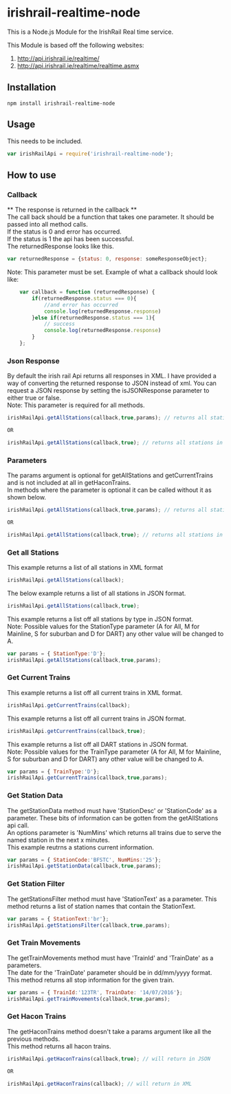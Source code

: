 # irishrail-realtime-node
This is a Node.js Module for the IrishRail Real time service.

This Module is based off the following websites:  
1. http://api.irishrail.ie/realtime/  
2. http://api.irishrail.ie/realtime/realtime.asmx  

## Installation ##

`npm install irishrail-realtime-node`
## Usage ##
This needs to be included.
```javascript
var irishRailApi = require('irishrail-realtime-node');
```
## How to use ##
### Callback ###
** The response is returned in the callback **  
The call back should be a function that takes one parameter. It should be passed into all method calls.  
If the status is 0 and error has occurred.  
If the status is 1 the api has been successful.  
The returnedResponse looks like this. 
```javascript
var returnedResponse = {status: 0, response: someResponseObject};
```

Note: This parameter must be set.
Example of what a callback should look like:
```javascript
    var callback = function (returnedResponse) {
        if(returnedResponse.status === 0){
            //and error has occurred
            console.log(returnedResponse.response)
        }else if(returnedResponse.status === 1){
            // success
            console.log(returnedResponse.response)
        }
    };
```

### Json Response ###
By default the irish rail Api returns all responses in XML. I have provided a way of converting the returned response to JSON instead of xml.
You can request a JSON response by setting the isJSONResponse parameter to either true or false.  
Note: This parameter is required for all methods.
```javascript
irishRailApi.getAllStations(callback,true,params); // returns all stations filtered by params in JSON format

OR

irishRailApi.getAllStations(callback,true); // returns all stations in JSON format
```
### Parameters ###
The params argument is optional for getAllStations and getCurrentTrains and is not included at all in getHaconTrains.  
In methods where the parameter is optional it can be called without it as shown below.
```javascript
irishRailApi.getAllStations(callback,true,params); // returns all stations filtered by params in JSON format

OR

irishRailApi.getAllStations(callback,true); // returns all stations in JSON format
```

### Get all Stations ###

This example returns a list of all stations in XML format
```javascript
irishRailApi.getAllStations(callback);
```
The below example returns a list of all stations in JSON format.
```javascript
irishRailApi.getAllStations(callback,true);
```
This example returns a list off all stations by type in JSON format.  
Note: Possible values for the StationType parameter (A for All, M for Mainline, S for suburban and D for DART) any other value will be changed to A.
```javascript
var params = { StationType:'D'};
irishRailApi.getAllStations(callback,true,params);
```

### Get Current Trains ###

This example returns a list off all current trains in XML format.
```javascript
irishRailApi.getCurrentTrains(callback);
```
This example returns a list off all current trains in JSON format.
```javascript
irishRailApi.getCurrentTrains(callback,true);
```
This example returns a list off all DART stations in JSON format.  
Note: Possible values for the TrainType parameter (A for All, M for Mainline, S for suburban and D for DART) any other value will be changed to A.
```javascript
var params = { TrainType:'D'};
irishRailApi.getCurrentTrains(callback,true,params);
```

### Get Station Data ###
The getStationData method must have 'StationDesc' or 'StationCode' as a parameter.
These bits of information can be gotten from the getAllStations api call.  
An options parameter is 'NumMins' which returns all trains due to serve the named station in the next x minutes.  
This example reutrns a stations current information.
```javascript
var params = { StationCode:'BFSTC', NumMins:'25'};
irishRailApi.getStationData(callback,true,params);
```
### Get Station Filter ###
The getStationsFilter method must have 'StationText' as a parameter.
This method returns a list of station names that contain the StationText.  
```javascript
var params = { StationText:'br'};
irishRailApi.getStationsFilter(callback,true,params);
```

### Get Train Movements ###
The getTrainMovements method must have 'TrainId' and 'TrainDate' as a parameters.  
The date for the 'TrainDate' parameter should be in dd/mm/yyyy format.  
This method returns all stop information for the given train.
```javascript
var params = { TrainId:'123TR', TrainDate: '14/07/2016'};
irishRailApi.getTrainMovements(callback,true,params);
```

### Get Hacon Trains ###
The getHaconTrains method doesn't take a params argument like all the previous methods.  
This method returns all hacon trains.
```javascript
irishRailApi.getHaconTrains(callback,true); // will return in JSON

OR

irishRailApi.getHaconTrains(callback); // will return in XML
```
